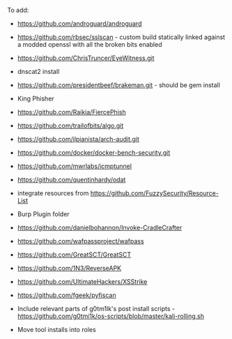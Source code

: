 To add:
- https://github.com/androguard/androguard
- https://github.com/rbsec/sslscan - custom build statically linked against a modded openssl with all the broken bits enabled
- https://github.com/ChrisTruncer/EyeWitness.git
- dnscat2 install
- https://github.com/presidentbeef/brakeman.git - should be gem install
- King Phisher
- https://github.com/Raikia/FiercePhish
- https://github.com/trailofbits/algo.git
- https://github.com/ilpianista/arch-audit.git
- https://github.com/docker/docker-bench-security.git
- https://github.com/mwrlabs/icmptunnel
- https://github.com/quentinhardy/odat
- integrate resources from https://github.com/FuzzySecurity/Resource-List
- Burp Plugin folder
- https://github.com/danielbohannon/Invoke-CradleCrafter
- https://github.com/wafpassproject/wafpass
- https://github.com/GreatSCT/GreatSCT
- https://github.com/1N3/ReverseAPK
- https://github.com/UltimateHackers/XSStrike
- https://github.com/fgeek/pyfiscan



- Include relevant parts of g0tm1lk's post install scripts - https://github.com/g0tmi1k/os-scripts/blob/master/kali-rolling.sh
- Move tool installs into roles
